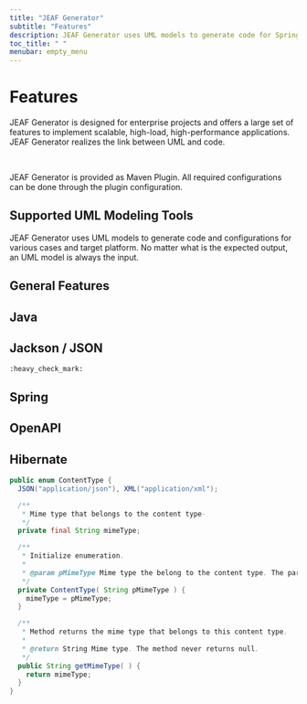 ```yaml
---
title: "JEAF Generator"
subtitle: "Features"
description: JEAF Generator uses UML models to generate code for Spring, REST, Java, JakarataEE, JEE, Hibernate and others
toc_title: " "
menubar: empty_menu
---
```


# Features

JEAF Generator is designed for enterprise projects and offers a large set of features to implement scalable, high-load, high-performance applications. JEAF Generator realizes the link between UML and code.

<br>

JEAF Generator is provided as Maven Plugin. All required configurations can be done through the plugin configuration.

## Supported UML Modeling Tools

JEAF Generator uses UML models to generate code and configurations for various cases and target platform. No matter what is the expected output, an UML model is always the input.



## General Features

## Java

## Jackson / JSON
<i class="fa fa-camera-retro"></i>
<i class="fa fa-check"></i>
`:heavy_check_mark:`


## Spring

## OpenAPI

## Hibernate

```java
public enum ContentType {
  JSON("application/json"), XML("application/xml");

  /**
   * Mime type that belongs to the content type-
   */
  private final String mimeType;

  /**
   * Initialize enumeration.
   * 
   * @param pMimeType Mime type the belong to the content type. The parameter must not be null.
   */
  private ContentType( String pMimeType ) {
    mimeType = pMimeType;
  }

  /**
   * Method returns the mime type that belongs to this content type.
   * 
   * @return String Mime type. The method never returns null.
   */
  public String getMimeType( ) {
    return mimeType;
  }
}
```

<script src="https://emgithub.com/embed-v2.js?target=https%3A%2F%2Fgithub.com%2Fanaptecs%2Fjeaf-rest-api%2Fblob%2Fmaster%2Fjeaf-rest-request-executor-api%2Fsrc%2Fmain%2Fjava%2Fcom%2Fanaptecs%2Fjeaf%2Frest%2Fexecutor%2Fapi%2FRESTRequestExecutor.java&style=github-dark&type=code&showLineNumbers=on&showFileMeta=on&showFullPath=on&showCopy=on"></script>